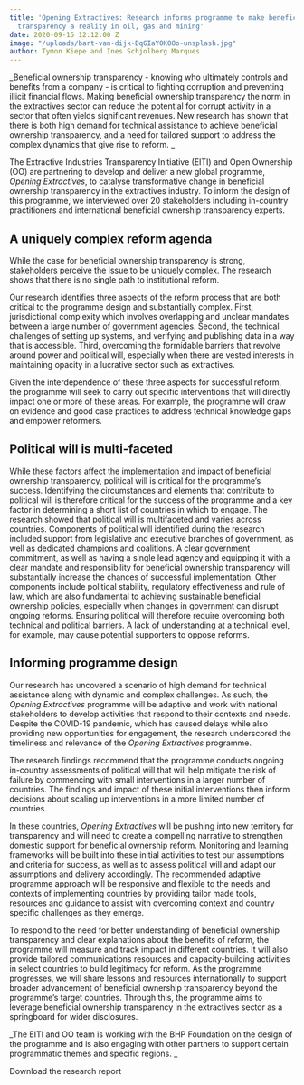 ```yaml
---
title: 'Opening Extractives: Research informs programme to make beneficial ownership
  transparency a reality in oil, gas and mining'
date: 2020-09-15 12:12:00 Z
image: "/uploads/bart-van-dijk-DqGIaY0K08o-unsplash.jpg"
author: Tymon Kiepe and Ines Schjolberg Marques
---
```


_Beneficial ownership transparency - knowing who ultimately controls and benefits from a company - is critical to fighting corruption and preventing illicit financial flows. Making beneficial ownership transparency the norm in the extractives sector can reduce the potential for corrupt activity in a sector that often yields significant revenues. New research has shown that there is both high demand for technical assistance to achieve beneficial ownership transparency, and a need for tailored support to address the complex dynamics that give rise to reform. _

The Extractive Industries Transparency Initiative (EITI) and Open Ownership (OO) are partnering to develop and deliver a new global programme, _Opening Extractives_, to catalyse transformative change in beneficial ownership transparency in the extractives industry. To inform the design of this programme, we interviewed over 20 stakeholders including in-country practitioners and international beneficial ownership transparency experts. 

## A uniquely complex reform agenda

While the case for beneficial ownership transparency is strong, stakeholders perceive the issue to be uniquely complex. The research shows that there is no single path to institutional reform.  

Our research identifies three aspects of the reform process that are both critical to the programme design and substantially complex. First, jurisdictional complexity which involves overlapping and unclear mandates between a large number of government agencies. Second, the technical challenges of setting up systems, and verifying and publishing data in a way that is accessible. Third, overcoming the formidable barriers that revolve around power and political will, especially when there are vested interests in maintaining opacity in a lucrative sector such as extractives. 

Given the interdependence of these three aspects for successful reform, the programme will seek to carry out specific interventions that will directly impact one or more of these areas. For example, the programme will draw on evidence and good case practices to address technical knowledge gaps and empower reformers. 

## Political will is multi-faceted  

While these factors affect the implementation and impact of beneficial ownership transparency, political will is critical for the programme’s success. Identifying the circumstances and  elements that contribute to political will is therefore critical for the success of the programme and a key factor in determining a short list of countries in which to engage. The research showed that political will is multifaceted and varies across countries. Components of political will identified during the research included support from legislative and executive branches of government, as well as dedicated champions and coalitions. A clear government commitment, as well as having a single lead agency and equipping it with a clear mandate and responsibility for beneficial ownership transparency will substantially increase the chances of successful implementation. Other components include political stability, regulatory effectiveness and rule of law, which are also fundamental to achieving sustainable beneficial ownership policies,  especially when changes in government can disrupt ongoing reforms. Ensuring political will therefore require overcoming both technical and political barriers. A lack of understanding at a technical level, for example, may cause potential supporters to oppose reforms. 


## Informing programme design 

Our research has uncovered a scenario of high demand for technical assistance along with dynamic and complex challenges. As such, the _Opening Extractives_ programme will be adaptive and work with national stakeholders to develop activities that respond to their contexts and needs. Despite the COVID-19 pandemic, which has caused delays while also providing new opportunities for engagement, the research underscored the timeliness and relevance of the _Opening Extractives_ programme. 

The research findings recommend that the programme conducts ongoing in-country assessments of political will that will help mitigate the risk of failure by commencing with small interventions in a larger number of countries. The findings and impact of these initial interventions then inform decisions about scaling up interventions in a more limited number of countries.

In these countries, _Opening Extractives_ will be pushing into new territory for transparency and will need to create a compelling narrative to strengthen domestic support for beneficial ownership reform. Monitoring and learning frameworks will be built into these initial activities to test our assumptions and criteria for success, as well as to assess political will and adapt our assumptions and delivery accordingly. The recommended adaptive programme approach will be responsive and flexible to the needs and contexts of implementing countries by providing tailor made tools, resources and guidance to assist with overcoming context and country specific challenges as they emerge.    

To respond to the need for better understanding of beneficial ownership transparency and clear explanations about the benefits of reform, the programme will measure and track impact in different countries. It will also provide tailored communications resources and capacity-building activities in select countries to build legitimacy for reform. As the programme progresses, we will share lessons and resources internationally to support broader advancement of beneficial ownership transparency beyond the programme’s  target countries. Through this, the programme aims to leverage beneficial ownership transparency in the extractives sector as a springboard for wider disclosures.

_The EITI and OO team is working with the BHP Foundation on the design of the programme and is also engaging with other partners to support certain programmatic themes and specific regions. _

Download the research report
